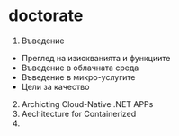 # doctorate

1. Въведение
  - Преглед на изискванията и функциите
  - Въведение в облачната среда
  - Въведение в микро-услугите
  - Цели за качество
2. Archicting Cloud-Native .NET APPs
3. Aechitecture for Containerized
4. 
